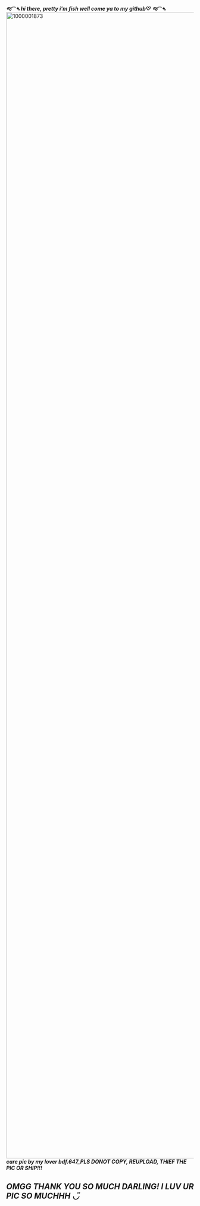 ***જ⁀➴ hi there, pretty i'm fish well come ya to my github♡ જ⁀➴***
<img width="2304" height="3072" alt="1000001873" src="https://github.com/user-attachments/assets/5c2ebc28-fec6-4f63-9e94-13b248747b5e" />
***care pic by my lover bdf.647_PLS DONOT COPY, REUPLOAD, THIEF THE PIC OR SHIP!!!***
## ***OMGG THANK YOU SO MUCH DARLING! I LUV UR PIC SO MUCHHH ◡̈***
